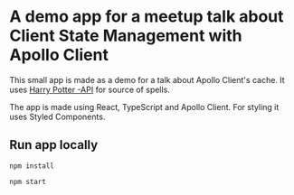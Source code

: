 # A demo app for a meetup talk about Client State Management with Apollo Client

This small app is made as a demo for a talk about Apollo Client's cache. It uses [Harry Potter -API](https://www.potterapi.com/) for source of spells. 

The app is made using React, TypeScript and Apollo Client. For styling it uses Styled Components.

## Run app locally

`npm install`

`npm start`
